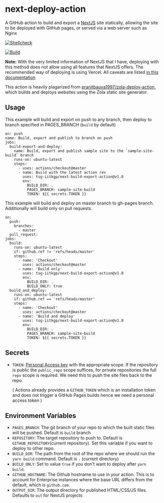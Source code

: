 # next-deploy-action
A GitHub action to build and export a [NextJS] site statically, allowing the site to be deployed with GitHub pages, or served via a web server such as Nginx

[![Shellcheck](https://github.com/tsg-iitkgp/next-build-export-action/actions/workflows/shellcheck.yaml/badge.svg)](https://github.com/tsg-iitkgp/next-build-export-action/actions/workflows/shellcheck.yaml)

[![Build](https://github.com/tsg-iitkgp/next-build-export-action/actions/workflows/sample-site.yaml/badge.svg)](https://github.com/tsg-iitkgp/next-build-export-action/actions/workflows/sample-site.yaml)

**Note:** With the very limited information of NextJS that I have, deploying with this method does not allow using all features that NextJS offers. The recommended way of deploying is using Vercel. All caveats are listed [in this documentation](https://nextjs.org/docs/advanced-features/static-html-export)


This action is heavily plagarized from [pranitbauva1997/zola-deploy-action](https://github.com/pranitbauva1997/zola-deploy-action), which builds and deploys websites using the Zola static site generator.

## Usage

This example will build and export on push to any branch, then deploy to branch specified in PAGES_BRANCH (`build` by default)

```
on: push
name: Build, export and publish to branch on push
jobs:
  build-export-and-deploy:
    name: Build, export and publish sample site to the `sample-site-build` branch
    runs-on: ubuntu-latest
    steps:
      - uses: actions/checkout@master
      - name: Build with the latest action rev
        uses: tsg-iitkgp/next-build-export-action@v1.0
        env:
          BUILD_DIR: .
          PAGES_BRANCH: sample-site-build
          TOKEN: ${{ secrets.TOKEN }}
```

This example will build and deploy on master branch to gh-pages branch.
Additionally will build only on pull requests.
```
on:
  push:
    branches:
      - master 
  pull_request:
jobs:
  build:
    runs-on: ubuntu-latest
    if: github.ref != 'refs/heads/master'
    steps:
      - name: 'Checkout'
        uses: actions/checkout@master
      - name: 'Build only' 
        uses: tsg-iitkgp/next-build-export-action@v1.0
        env:
          BUILD_DIR: .
          BUILD_ONLY: true
  build_and_deploy:
    runs-on: ubuntu-latest
    if: github.ref == 'refs/heads/master'
    steps:
      - name: 'Checkout'
        uses: actions/checkout@master
      - name: 'Build and deploy'
        uses: tsg-iitkgp/next-build-export-action@v1.0
        env:
          BUILD_DIR: .
          PAGES_BRANCH: sample-site-build
          TOKEN: ${{ secrets.TOKEN }}
```

## Secrets

 * `TOKEN`: [Personal Access key] with the appropriate scope. If the
    repository is public the `public_repo` scope suffices, for private
    repositories the full `repo` scope is required. We need this to push
    the site files back to the repo.
    
    ( Actions already provides a `GITHUB_TOKEN` which is an installation token and does not trigger a GitHub Pages builds hence we need a personal access token )

## Environment Variables
* `PAGES_BRANCH`: The git branch of your repo to which the built static files will be pushed. Default is `build` branch
* `REPOSITORY`: The target repository to push to. Default is `GITHUB_REPOSITORY`(current repository). Set this variable if you want to deploy to other repo.
* `BUILD_DIR`: The path from the root of the repo where we should run the `yarn build` command. Default is `.` (current directory)
* `BUILD_ONLY`: Set to value `true` if you don't want to deploy after `yarn build`.
* `GITHUB_HOSTNAME`: The Github hostname to use in your action. This is to account for Enterprise instances where the base URL differs from the default, which is `github.com`.
* `OUTPUT_DIR`: The output directory for published HTML/CSS/JS files. Defaults to `out` for NextJS projects


[NextJS]: http://nextjs.org/
[Personal Access key]: https://help.github.com/en/github/authenticating-to-github/creating-a-personal-access-token-for-the-command-line

